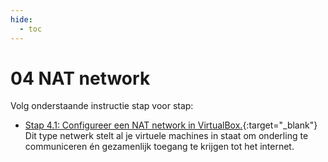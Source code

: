 ```yaml
---
hide:
  - toc
---
```


# 04 NAT network

Volg onderstaande instructie stap voor stap:

- [Stap 4.1: Configureer een NAT network in VirtualBox.](../../howtos/configureer-natnetwork-virtualbox/index.md){:target="_blank"} 
Dit type netwerk stelt al je virtuele machines in staat om onderling te communiceren én gezamenlijk toegang te krijgen tot het internet.
